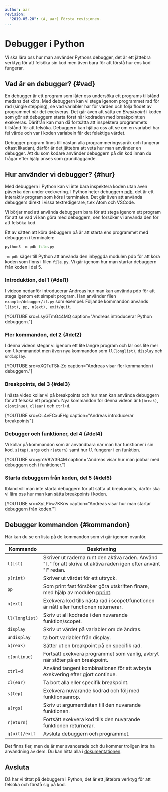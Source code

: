 ```yaml
---
author: aar
revision:
  "2019-05-28": (A, aar) Första revisionen.
...
```


Debugger i Python
==========================

Vi ska lära oss hur man använder Pythons debugger, det är ett jättebra verktyg för att felsöka sin kod men även bara för att förstå hur ens kod fungerar.



Vad är en debugger? {#vad}
--------------------------

En debugger är ett program som låter oss undersöka ett programs tillstånd medans det körs. Med debuggern kan vi stega igenom programmet rad för rad (single stepping), se vad variabler har för värden och följa flödet av programmet när det exekveras. Det går även att sätta en *Breakpoint* i koden som gör att debuggern starta först när kodraden med breakpoint:en exekveras. Därifrån kan man då fortsätta att inspektera programmets tillstånd för att felsöka. Debuggern kan hjälpa oss att se om en variabel har fel värde och var i koden variabeln får det felaktiga värdet.

Debugger program finns till nästan alla programmeringsspråk och fungerar oftast likadant, därför är det jättebra att veta hur man använder en debugger. Att du som kodare använder debuggern på din kod innan du frågar efter hjälp anses som grundläggande.



Hur använder vi debugger? {#hur}
---------------------------

Med debuggern i Python kan vi inte bara inspektera koden utan även påverka den under exekvering. I Python heter debuggern [pdb](https://docs.python.org/3.5/library/pdb.html), det är ett interaktiv program som körs i terminalen. Det går även att använda debuggers direkt i vissa textredigerare, t.ex Atom och VSCode.

Vi börjar med att använda debuggern bara för att stega igenom ett program för att se vad vi kan göra med debuggern, sen försöker vi använda den för att felsöka kod.

Ett av sätten att köra debuggern på är att starta ens programmet med debuggern i terminalen:

```python
python3 -m pdb file.py
```

`-m pdb` säger till Python att använda den inbyggda modulen pdb för att köra koden som finns i filen `file.py`. Vi går igenom hur man startar debuggern från koden i del 5.



### Introduktion, del 1 {#del1}

I videon nedanför introducerar Andreas hur man kan använda pdb för att stega igenom ett simpelt program. Han använder filen `example/debugger/if.py` som exempel. Följande kommandon används `l(ist), pp, n(ext), exit/quit`.

[YOUTUBE src=LsyGTmG44MQ caption="Andreas introducerar Python debuggern."]



### Fler kommandon, del 2 {#del2}

I denna videon stegar vi igenom ett lite längre program och lär oss lite mer om `l` kommandot men även nya kommandon som `ll(longlist)`, `display` och `undisplay`.

[YOUTUBE src=xXQTuTSk-Zo caption="Andreas visar fler kommandon i debuggern."]



### Breakpoints, del 3 {#del3}

I nästa video kollar vi på breakpoints och hur man kan använda debuggern för att felsöka ett program. Nya kommandon för denna videon är `b(break)`, `c(ontinue)`, `cl(ear)` och `ctrl+d`.

[YOUTUBE src=OL4vFCxuEHg caption="Andreas introducerar breakpoints"]



### Debugger och funktioner, del 4 {#del4}

Vi kollar på kommandon som är användbara när man har funktioner i sin kod. `s(tep)`, `args` och `r(eturn)` samt hur `ll` fungerar i en funktion.

[YOUTUBE src=yn1V82r3R4M caption="Andreas visar hur man jobbar med debuggern och i funktioner."]



### Starta debuggern från koden, del 5 {#del5}

Ibland vill man inte starta debuggern för att sätta ut breakpoints, därför ska vi lära oss hur man kan sätta breakpoints i koden.

[YOUTUBE src=XyLPbw7KKrw caption="Andreas visar hur man startar debuggern från koden."]



Debugger kommandon {#kommandon}
---------------------------

Här kan du se en lista på de kommandon som vi går igenom ovanför.

| Kommando     | Beskrivning |
|--------------|-------------|
| `l(ist)`       | Skriver ut raderna runt den aktiva raden. Använd "l ." för att skriva ut aktiva raden igen efter använt "l" redan. |
| `p(rint)` | Skriver ut värdet för ett uttryck. |
| `pp` | Som print fast försöker göra utskriften finare, med hjälp av modulen [pprint](https://docs.python.org/3.2/library/pprint.html#module-pprint). |
| `n(ext)` | Exekvera kod tills nästa rad i scopet/functionen är nått eller functionen returnerar. |
| `ll(longlist)` | Skriv ut all kodrade i den nuvarande funktion/scopet. |
| `display` | Skriv ut värdet på variabler om de ändras. |
| `undisplay` | ta bort variabler från display. |
| `b(reak)` | Sätter ut en breakpoint på en specifik rad. |
| `c(ontinue)` | Fortsätt exekvera programmet som vanlig, avbryt när stöter på en breakpoint. |
| `ctrl+d`       | Använd tangent kombinationen för att avbryta exekvering efter gjort continue. |
| `cl(ear)` | Ta bort alla eller specifik breakpoint. |
| `s(tep)` | Exekvera nuvarande kodrad och följ med funktionsanrop. |
| `a(rgs)` | Skriv ut argumentlistan till den nuvarande funktionen. |
| `r(eturn)` | Fortsätt exekvera kod tills den nuvarande funktionen returnerar. |
| `q(uit)/exit` | Avsluta debuggern och programmet. |

Det finns fler, men de är mer avancerade och du kommer troligen inte ha användning av dem. Du kan hitta alla i [dokumentationen](https://docs.python.org/3.5/library/pdb.html#debugger-commands).



Avsluta
----------------

Då har vi tittat på debuggern i Python, det är ett jättebra verktyg för att felsöka och förstå sig på kod.
